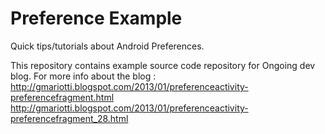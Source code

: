 # Preference Example

Quick tips/tutorials about Android Preferences.

This repository contains example source code repository for Ongoing dev blog.
For more info about the blog : 
http://gmariotti.blogspot.com/2013/01/preferenceactivity-preferencefragment.html
http://gmariotti.blogspot.com/2013/01/preferenceactivity-preferencefragment_28.html
